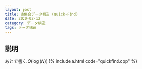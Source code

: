 ```yaml
---
layout: post
title: 素集合データ構造 (Quick-Find)
date: 2020-02-12
category: データ構造
tags: データ構造
---
```


## 説明
あとで書く.$O(\log (N))$
{% include a.html code="quickfind.cpp" %}